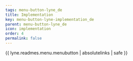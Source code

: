 ```yaml
---
tags: menu-button-lyne_de
title: Implementation
key: menu-button-lyne-implementation_de
parent: menu-button-lyne_de
icon: implementation
order: 4
permalink: false  
---
```

{{ lyne.readmes.menu.menubutton | absolutelinks | safe }}


